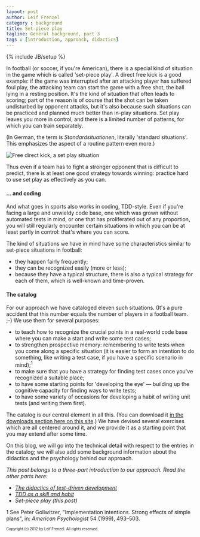 ```yaml
---
layout: post
author: Leif Frenzel
category : background
title: Set-piece play
tagline: General background, part 3
tags : [introduction, approach, didactics]
---
```

{% include JB/setup %}

In football (or soccer, if you're American), there is a special kind of 
situation in the game which is called 'set-piece play'. A direct free kick is
a good example: if the game was interrupted after an attacking player has 
suffered foul play, the attacking team can start the game with a free shot,
the ball lying in a resting position. It's the kind of situation that often
leads to scoring; part of the reason is of course that the shot can be taken
undisturbed by opponent attacks, but it's also because such situations can 
be practiced and planned much better than in-play situations. Set play leaves
you more in control, and there is a limited number of patterns, for which you
can train separately.

(In German, the term is _Standardsituationen_, literally 'standard situations'.
This emphasizes the aspect of a routine pattern even more.)

![Free direct kick, a set play situation](http://andrena.github.com/reality-tdd/assets/images/2012-07-10-free-direct-kick.jpg)

Thus even if a team has to fight a stronger opponent that is difficult to 
predict, there is at least one good strategy towards winning: practice hard to
use set play as effectively as you can. 


#### ... and coding

And what goes in sports also works in coding, TDD-style. Even if you're facing
a large and unwieldy code base, one which was grown without automated tests
in mind, or one that has proliferated out of any proportion, you will still
regularly encounter certain situations in which you can be at least partly in
control: that's where you can score.

The kind of situations we have in mind have some characteristics similar to
set-piece situations in football: 

*   they happen fairly frequently; 
*   they can be recognized easily (more or less);
*   because they have a typical structure, there is also a typical strategy 
    for each of them, which is well-known and time-proven.


#### The catalog

For our approach we have cataloged eleven such situations. (It's a pure 
accident that this number equals the number of players in a football team. ;-)
We use them for several purposes:

*   to teach how to recognize the crucial points in a real-world code base 
    where you can make a start and write some test cases; 
*   to strengthen prospective memory: remembering to write tests when you come
    along a specific situation (it is easier to form an intention to do
    something, like writing a test case, if you have a specific scenario in 
    mind);<sup>1</sup>
*   to make sure that you have a strategy for finding test cases once you've
    recognized a suitable place;
*   to have some starting points for 'developing the eye' &mdash; building up
    the cognitive capacity for finding ways to write tests; 
*   to have some variety of occasions for developing a habit of writing unit 
    tests (and writing them first).

The catalog is our central element in all this. (You can download it [in the
downloads section here on this site](http://andrena.github.com/reality-tdd/).)
We have devised several exercises which are all centered around it, and we
provide it as a starting point that you may extend after some time.

On this blog, we will go into the technical detail with respect to the entries
in the catalog; we will also add some background information about the 
didactics and the psychology behind our approach.

_This post belongs to a three-part introduction to our approach. Read the
other parts here:_

*   [_The didactics of test-driven development_](http://andrena.github.com/reality-tdd/background/2012/07/12/didactics-of-tdd/)
*   [_TDD as a skill and habit_](http://andrena.github.com/reality-tdd/background/2012/07/11/skills-and-habits/)
*   _Set-piece play (this post)_

1 See Peter Gollwitzer, "Implementation intentions. Strong effects
of simple plans", in: _American Psychologist_ 54 (1999), 493&ndash;503.

<sub><sup>Copyright (c) 2012 by Leif Frenzel. All rights reserved.</sup></sub>